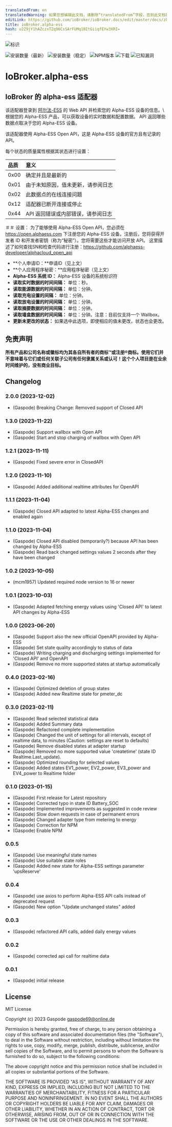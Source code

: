 ```yaml
---
translatedFrom: en
translatedWarning: 如果您想编辑此文档，请删除“translatedFrom”字段，否则此文档将再次自动翻译
editLink: https://github.com/ioBroker/ioBroker.docs/edit/master/docs/zh-cn/adapterref/iobroker.alpha-ess/README.md
title: ioBroker.alpha-ess
hash: u2Z9jY1hAZczxTZq96CsSArFUMq1BItGiiqfEYw3XRI=
---
```

![标识](../../../en/adapterref/iobroker.alpha-ess/admin/alpha-ess.png)

![安装数量（最新）](http://iobroker.live/badges/alpha-ess-installed.svg)
![安装数量（稳定）](http://iobroker.live/badges/alpha-ess-stable.svg)
![NPM版本](http://img.shields.io/npm/v/iobroker.alpha-ess.svg)
![下载](https://img.shields.io/npm/dm/iobroker.alpha-ess.svg)
![已知漏洞](https://snyk.io/test/github/Gaspode69/ioBroker.alpha-ess/badge.svg)

# IoBroker.alpha-ess
## IoBroker 的 alpha-ess 适配器
该适配器登录到 [阿尔法-ESS](https://www.alphaess.com/) 的 Web API 并检索您的 Alpha-ESS 设备的信息。\ 根据您的 Alpha-ESS 产品，可以获取设备的实时数据和配置数据。 API 返回哪些数据点取决于您的 Alpha-ESS 设备。

该适配器使用 Alpha-ESS Open API，这是 Alpha-ESS 设备的官方且有记录的 API。

每个状态的质量属性根据其状态进行设置：

|品质 |意义|
|:--------|:--------------------------------------------------|
|0x00 |确定并且是最新的|
|0x01 |由于未知原因，值未更新，请参阅日志 |
|0x02 |此数据点的在线连接问题|
|0x12 |适配器已断开连接或停止|
|0x44 |API 返回错误或内部错误，请参阅日志 |

＃＃ 设置：
为了能够使用 Alpha-ESS Open API，您必须在 https://open.alphaess.com 下注册您的 Alpha-ESS 设备。注册后，您将获得开发者 ID 和开发者密钥（称为“秘密”）。您将需要这些才能访问开放 API。
这里描述了如何查找SN和检查代码进行注册：https://github.com/alphaess-developer/alphacloud_open_api

- **个人申请ID：**申请ID（见上文）
- **个人应用程序秘密：**应用程序秘密（见上文）
- **Alpha-ESS 系统 ID：** Alpha-ESS 设备的系统标识符
- **读取实时数据的时间间隔：** 单位：秒。
- **读取能源数据的时间间隔：** 单位：分钟。
- **读取充电设置的间隔：** 单位：分钟。
- **读取放电设置的时间间隔：** 单位：分钟。
- **读取摘要数据的时间间隔：** 单位：分钟。
- **读取墙盒数据的时间间隔：** 单位：分钟。注意：目前仅支持一个 Wallbox。
- **更新未更改的状态：** 如果选中此选项，即使相应的值未更改，状态也会更改。

## 免责声明
**所有产品和公司名称或徽标均为其各自所有者的商标™或注册®商标。使用它们并不意味着与它们或任何关联子公司有任何隶属关系或认可！这个个人项目是在业余时间维护的，没有商业目标。**

## Changelog
### 2.0.0 (2023-12-02)

-   (Gaspode) Breaking Change: Removed support of Closed API

### 1.3.0 (2023-11-22)

-   (Gaspode) Support wallbox with Open API
-   (Gaspode) Start and stop charging of wallbox with Open API

### 1.2.1 (2023-11-11)

-   (Gaspode) Fixed severe error in ClosedAPI

### 1.2.0 (2023-11-10)

-   (Gaspode) Added additional realtime attributes for OpenAPI

### 1.1.1 (2023-11-04)

-   (Gaspode) Closed API adapted to latest Alpha-ESS changes and enabled again

### 1.1.0 (2023-11-04)

-   (Gaspode) Closed API disabled (temporarily?) because API has been changed by Alpha-ESS
-   (Gaspode) Read back changed settings values 2 seconds after they have been changed

### 1.0.2 (2023-10-05)

-   (mcm1957) Updated required node version to 16 or newer

### 1.0.1 (2023-10-03)

-   (Gaspode) Adapted fetching energy values using 'Closed API' to latest API changes by Alpha-ESS

### 1.0.0 (2023-06-20)

-   (Gaspode) Support also the new official OpenAPI provided by Alpha-ESS
-   (Gaspode) Set state quality accordingly to status of data
-   (Gaspode) Writing charging and discharging settings implemented for 'Closed API' and OpenAPI
-   (Gaspode) Remove no more supported states at startup automatically

### 0.4.0 (2023-02-16)

-   (Gaspode) Optimized deletion of group states
-   (Gaspode) Added new Realtime state for pmeter_dc

### 0.3.0 (2023-02-11)

-   (Gaspode) Read selected statistical data
-   (Gaspode) Added Summary data
-   (Gaspode) Refactored complete implementation
-   (Gaspode) Changed the unit of settings for all intervals, except of realtime data, to minutes (Caution: settings are reset to defaults)
-   (Gaspode) Remove disabled states at adapter startup
-   (Gaspode) Removed no more supported value 'createtime' (state ID Realtime.Last_update).
-   (Gaspode) Optimized rounding for selected values
-   (Gaspode) Added states EV1_power, EV2_power, EV3_power and EV4_power to Realtime folder

### 0.1.0 (2023-01-15)

-   (Gaspode) First release for Latest repository
-   (Gaspode) Corrected typo in state ID Battery_SOC
-   (Gaspode) Implemented improvements as suggested in code review
-   (Gaspode) Slow down requests in case of permanent errors
-   (Gaspode) Changed adapter type from metering to energy
-   (Gaspode) Correction for NPM
-   (Gaspode) Enable NPM

### 0.0.5

-   (Gaspode) Use meaningful state names
-   (Gaspode) Use suitable state roles
-   (Gaspode) Added new state for Alpha-ESS settings parameter 'upsReserve'

### 0.0.4

-   (Gaspode) use axios to perform Alpha-ESS API calls instead of deprecated request
-   (Gaspode) New option "Update unchanged states" added

### 0.0.3

-   (Gaspode) refactored API calls, added daily energy values

### 0.0.2

-   (Gaspode) corrected api call for realtime data

### 0.0.1

-   (Gaspode) initial release

## License

MIT License

Copyright (c) 2023 Gaspode <gaspode69@online.de>

Permission is hereby granted, free of charge, to any person obtaining a copy
of this software and associated documentation files (the "Software"), to deal
in the Software without restriction, including without limitation the rights
to use, copy, modify, merge, publish, distribute, sublicense, and/or sell
copies of the Software, and to permit persons to whom the Software is
furnished to do so, subject to the following conditions:

The above copyright notice and this permission notice shall be included in all
copies or substantial portions of the Software.

THE SOFTWARE IS PROVIDED "AS IS", WITHOUT WARRANTY OF ANY KIND, EXPRESS OR
IMPLIED, INCLUDING BUT NOT LIMITED TO THE WARRANTIES OF MERCHANTABILITY,
FITNESS FOR A PARTICULAR PURPOSE AND NONINFRINGEMENT. IN NO EVENT SHALL THE
AUTHORS OR COPYRIGHT HOLDERS BE LIABLE FOR ANY CLAIM, DAMAGES OR OTHER
LIABILITY, WHETHER IN AN ACTION OF CONTRACT, TORT OR OTHERWISE, ARISING FROM,
OUT OF OR IN CONNECTION WITH THE SOFTWARE OR THE USE OR OTHER DEALINGS IN THE
SOFTWARE.